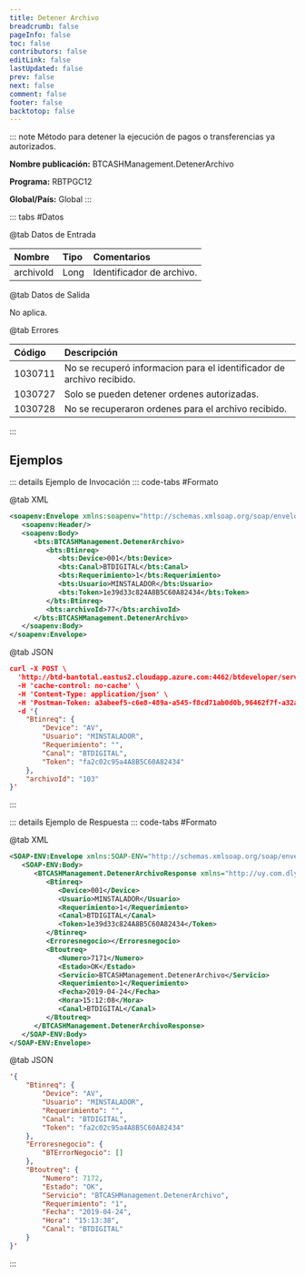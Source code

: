 ```yaml
---
title: Detener Archivo
breadcrumb: false
pageInfo: false
toc: false
contributors: false
editLink: false
lastUpdated: false
prev: false
next: false
comment: false
footer: false
backtotop: false
---
```


<!-- ABRE DATOS DEL MÉTODO -->
::: note Método para detener la ejecución de pagos o transferencias ya autorizados.

**Nombre publicación:** BTCASHManagement.DetenerArchivo

**Programa:** RBTPGC12

**Global/País:** Global
:::
<!-- CIERRA DATOS DEL MÉTODO -->

<!-- ABRE TABLA DE DATOS -->
::: tabs #Datos 

@tab Datos de Entrada

Nombre | Tipo | Comentarios
:--------- | :--------- | :---------
archivoId | Long | Identificador de archivo.

@tab Datos de Salida

No aplica.

@tab Errores

Código | Descripción
:--------- | :-----------
1030711 | No se recuperó informacion para el identificador de archivo recibido.
1030727 | Solo se pueden detener ordenes autorizadas.
1030728 | No se recuperaron ordenes para el archivo recibido.
::: 
<!-- CIERRA TABLA DE DATOS -->

## **Ejemplos**

<!-- ABRE EJEMPLO DE INVOCACIÓN -->
::: details Ejemplo de Invocación 
::: code-tabs #Formato

@tab XML
```xml
<soapenv:Envelope xmlns:soapenv="http://schemas.xmlsoap.org/soap/envelope/" xmlns:bts="http://uy.com.dlya.bantotal/BTSOA/">
   <soapenv:Header/>
   <soapenv:Body>
      <bts:BTCASHManagement.DetenerArchivo>
         <bts:Btinreq>
            <bts:Device>001</bts:Device>
            <bts:Canal>BTDIGITAL</bts:Canal>
            <bts:Requerimiento>1</bts:Requerimiento>
            <bts:Usuario>MINSTALADOR</bts:Usuario>
            <bts:Token>1e39d33c824A8B5C60A82434</bts:Token>
         </bts:Btinreq>
         <bts:archivoId>77</bts:archivoId>
      </bts:BTCASHManagement.DetenerArchivo>
   </soapenv:Body>
</soapenv:Envelope>
```

@tab JSON
```json
curl -X POST \
  'http://btd-bantotal.eastus2.cloudapp.azure.com:4462/btdeveloper/servlet/com.dlya.bantotal.odwsbt_BTCASHManagement_v1?DetenerArchivo=' \
  -H 'cache-control: no-cache' \
  -H 'Content-Type: application/json' \
  -H 'Postman-Token: a3abeef5-c6e8-489a-a545-f8cd71ab0d0b,96462f7f-a32a-4d49-8f49-57e1403cfd0a' \
  -d '{
	"Btinreq": {
		"Device": "AV",
		"Usuario": "MINSTALADOR",
		"Requerimiento": "",
		"Canal": "BTDIGITAL",
		"Token": "fa2c02c95a4A8B5C60A82434"
	},
    "archivoId": "103"
}'
```
:::
<!-- CIERRA EJEMPLO DE INVOCACIÓN -->

<!-- ABRE EJEMPLO DE RESPUESTA -->
::: details Ejemplo de Respuesta 
::: code-tabs #Formato

@tab XML
```xml
<SOAP-ENV:Envelope xmlns:SOAP-ENV="http://schemas.xmlsoap.org/soap/envelope/" xmlns:xsd="http://www.w3.org/2001/XMLSchema" xmlns:SOAP-ENC="http://schemas.xmlsoap.org/soap/encoding/" xmlns:xsi="http://www.w3.org/2001/XMLSchema-instance">
   <SOAP-ENV:Body>
      <BTCASHManagement.DetenerArchivoResponse xmlns="http://uy.com.dlya.bantotal/BTSOA/">
         <Btinreq>
            <Device>001</Device>
            <Usuario>MINSTALADOR</Usuario>
            <Requerimiento>1</Requerimiento>
            <Canal>BTDIGITAL</Canal>
            <Token>1e39d33c824A8B5C60A82434</Token>
         </Btinreq>
         <Erroresnegocio></Erroresnegocio>
         <Btoutreq>
            <Numero>7171</Numero>
            <Estado>OK</Estado>
            <Servicio>BTCASHManagement.DetenerArchivo</Servicio>
            <Requerimiento>1</Requerimiento>
            <Fecha>2019-04-24</Fecha>
            <Hora>15:12:08</Hora>
            <Canal>BTDIGITAL</Canal>
         </Btoutreq>
      </BTCASHManagement.DetenerArchivoResponse>
   </SOAP-ENV:Body>
</SOAP-ENV:Envelope>
```

@tab JSON
```json
'{
	"Btinreq": {
		"Device": "AV",
		"Usuario": "MINSTALADOR",
		"Requerimiento": "",
		"Canal": "BTDIGITAL",
		"Token": "fa2c02c95a4A8B5C60A82434"
	},
    "Erroresnegocio": {
        "BTErrorNegocio": []
    },
    "Btoutreq": {
        "Numero": 7172,
        "Estado": "OK",
        "Servicio": "BTCASHManagement.DetenerArchivo",
        "Requerimiento": "1",
        "Fecha": "2019-04-24",
        "Hora": "15:13:38",
        "Canal": "BTDIGITAL"
    }
}'
```
::: 
<!-- CIERRA EJEMPLO DE RESPUESTA -->